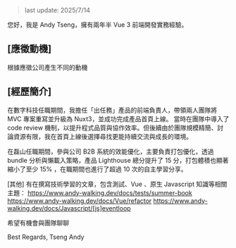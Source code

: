 
> last update: 2025/7/14

您好，我是 Andy Tseng，擁有兩年半 Vue 3 前端開發實務經驗。


## [應徵動機]

根據應徵公司產生不同的動機

## [經歷簡介]

在數字科技任職期間，我擔任「出任務」產品的前端負責人，帶領兩人團隊將 MVC 專案重寫並升級為 Nuxt3，並成功完成產品首頁上線。
當時在團隊中導入了 code review 機制，以提升程式品質與協作效率。但後續由於團隊規模精簡、討論資源有限，我在首頁上線後選擇尋找更能持續交流與成長的環境。

在磊山任職期間，參與公司 B2B 系統的效能優化，主要負責打包優化，透過 bundle 分析與懶載入策略，產品 Lighthouse 總分提升了 15 分，打包體積也顯著縮小了至少 15% ，在職期間也進行了超過 10 次的自主學習分享。


[其他]
有在撰寫技術學習的文章，包含測試、Vue 、原生 Javascript 知識等相關主題：
https://www.andy-walking.dev/docs/tests/summer-book
https://www.andy-walking.dev/docs/Vue/refactor
https://www.andy-walking.dev/docs/Javascript/[js]eventloop


希望有機會與團隊聊聊


Best Regards,
Tseng Andy